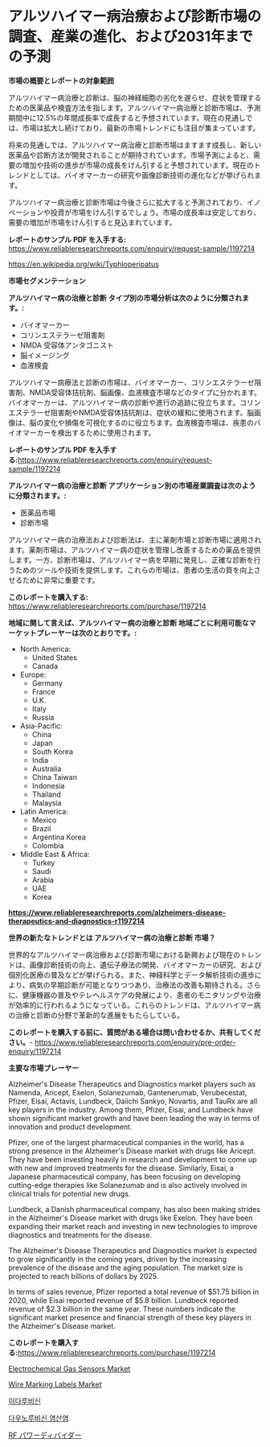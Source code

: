 <p><h1>アルツハイマー病治療および診断市場の調査、産業の進化、および2031年までの予測</h1></p><p><strong>市場の概要とレポートの対象範囲</strong></p>
<p><p>アルツハイマー病治療と診断は、脳の神経細胞の劣化を遅らせ、症状を管理するための医薬品や検査方法を指します。アルツハイマー病治療と診断市場は、予測期間中に12.5%の年間成長率で成長すると予想されています。現在の見通しでは、市場は拡大し続けており、最新の市場トレンドにも注目が集まっています。</p><p>将来の見通しでは、アルツハイマー病治療と診断市場はますます成長し、新しい医薬品や診断方法が開発されることが期待されています。市場予測によると、需要の増加や技術の進歩が市場の成長をけん引すると予想されています。現在のトレンドとしては、バイオマーカーの研究や画像診断技術の進化などが挙げられます。</p><p>アルツハイマー病治療と診断市場は今後さらに拡大すると予測されており、イノベーションや投資が市場をけん引するでしょう。市場の成長率は安定しており、需要の増加が市場をけん引すると見込まれています。</p></p>
<p><strong>レポートのサンプル PDF を入手する:</strong> <a href="https://www.reliableresearchreports.com/enquiry/request-sample/1197214">https://www.reliableresearchreports.com/enquiry/request-sample/1197214</a></p>
<p><a href="https://en.wikipedia.org/wiki/Typhloperipatus">https://en.wikipedia.org/wiki/Typhloperipatus</a></p>
<p><strong>市場セグメンテーション</strong></p>
<p><strong>アルツハイマー病の治療と診断 タイプ別の市場分析は次のように分類されます。:</strong></p>
<p><ul><li>バイオマーカー</li><li>コリンエステラーゼ阻害剤</li><li>NMDA 受容体アンタゴニスト</li><li>脳イメージング</li><li>血液検査</li></ul></p>
<p><p>アルツハイマー病療法と診断の市場は、バイオマーカー、コリンエステラーゼ阻害剤、NMDA受容体拮抗剤、脳画像、血液検査市場などのタイプに分かれます。バイオマーカーは、アルツハイマー病の診断や進行の追跡に役立ちます。コリンエステラーゼ阻害剤やNMDA受容体拮抗剤は、症状の緩和に使用されます。脳画像は、脳の変化や損傷を可視化するのに役立ちます。血液検査市場は、疾患のバイオマーカーを検出するために使用されます。</p></p>
<p><strong>レポートのサンプル PDF を入手する:</strong><a href="https://www.reliableresearchreports.com/enquiry/request-sample/1197214">https://www.reliableresearchreports.com/enquiry/request-sample/1197214</a></p>
<p><strong> アルツハイマー病の治療と診断 アプリケーション別の市場産業調査は次のように分類されます。:</strong></p>
<p><ul><li>医薬品市場</li><li>診断市場</li></ul></p>
<p><p>アルツハイマー病の治療法および診断法は、主に薬剤市場と診断市場に適用されます。薬剤市場は、アルツハイマー病の症状を管理し改善するための薬品を提供します。一方、診断市場は、アルツハイマー病を早期に発見し、正確な診断を行うためのツールや技術を提供します。これらの市場は、患者の生活の質を向上させるために非常に重要です。</p></p>
<p><strong>このレポートを購入する:</strong> <a href="https://www.reliableresearchreports.com/purchase/1197214">https://www.reliableresearchreports.com/purchase/1197214</a></p>
<p><strong>地域に関して言えば、アルツハイマー病の治療と診断 地域ごとに利用可能なマーケットプレーヤーは次のとおりです。:</strong></p>
<p><ul>
    <li>
        North America:
        <ul>
            <li>United States</li>
            <li>Canada</li>
        </ul>
    </li>
    <li>
        Europe:
        <ul>
            <li>Germany</li>
            <li>France</li>
            <li>U.K.</li>
            <li>Italy</li>
            <li>Russia</li>
        </ul>
    </li>
    <li>
        Asia-Pacific:
        <ul>
            <li>China</li>
            <li>Japan</li>
            <li>South Korea</li>
            <li>India</li>
            <li>Australia</li>
            <li>China Taiwan</li>
            <li>Indonesia</li>
            <li>Thailand</li>
            <li>Malaysia</li>
        </ul>
    </li>
    <li>
        Latin America:
        <ul>
            <li>Mexico</li>
            <li>Brazil</li>
            <li>Argentina Korea</li>
            <li>Colombia</li>
        </ul>
    </li>
    <li>
        Middle East & Africa:
        <ul>
            <li>Turkey</li>
            <li>Saudi</li>
            <li>Arabia</li>
            <li>UAE</li>
            <li>Korea</li>
        </ul>
    </li>
    </ul></p>
<p><strong><a href="https://www.reliableresearchreports.com/alzheimers-disease-therapeutics-and-diagnostics-r1197214">https://www.reliableresearchreports.com/alzheimers-disease-therapeutics-and-diagnostics-r1197214</a></strong></p>
<p><strong>世界の新たなトレンドとは アルツハイマー病の治療と診断 市場？</strong></p>
<p><p>世界的なアルツハイマー病治療および診断市場における新興および現在のトレンドは、画像診断技術の向上、遺伝子療法の開発、バイオマーカーの研究、および個別化医療の普及などが挙げられる。また、神経科学とデータ解析技術の進歩により、病気の早期診断が可能となりつつあり、治療法の改善も期待される。さらに、健康機器の普及やテレヘルスケアの発展により、患者のモニタリングや治療が効率的に行われるようになっている。これらのトレンドは、アルツハイマー病の治療と診断の分野で革新的な進展をもたらしている。</p></p>
<p><strong>このレポートを購入する前に、質問がある場合は問い合わせるか、共有してください。</strong>- <a href="https://www.reliableresearchreports.com/enquiry/pre-order-enquiry/1197214">https://www.reliableresearchreports.com/enquiry/pre-order-enquiry/1197214</a></p>
<p><strong>主要な市場プレーヤー</strong></p>
<p><p>Alzheimer's Disease Therapeutics and Diagnostics market players such as Namenda, Aricept, Exelon, Solanezumab, Gantenerumab, Verubecestat, Pfizer, Eisai, Actavis, Lundbeck, Daiichi Sankyo, Novartis, and TauRx are all key players in the industry. Among them, Pfizer, Eisai, and Lundbeck have shown significant market growth and have been leading the way in terms of innovation and product development.</p><p>Pfizer, one of the largest pharmaceutical companies in the world, has a strong presence in the Alzheimer's Disease market with drugs like Aricept. They have been investing heavily in research and development to come up with new and improved treatments for the disease. Similarly, Eisai, a Japanese pharmaceutical company, has been focusing on developing cutting-edge therapies like Solanezumab and is also actively involved in clinical trials for potential new drugs.</p><p>Lundbeck, a Danish pharmaceutical company, has also been making strides in the Alzheimer's Disease market with drugs like Exelon. They have been expanding their market reach and investing in new technologies to improve diagnostics and treatments for the disease.</p><p>The Alzheimer's Disease Therapeutics and Diagnostics market is expected to grow significantly in the coming years, driven by the increasing prevalence of the disease and the aging population. The market size is projected to reach billions of dollars by 2025.</p><p>In terms of sales revenue, Pfizer reported a total revenue of $51.75 billion in 2020, while Eisai reported revenue of $5.8 billion. Lundbeck reported revenue of $2.3 billion in the same year. These numbers indicate the significant market presence and financial strength of these key players in the Alzheimer's Disease market.</p></p>
<p><strong>このレポートを購入する:</strong><a href="https://www.reliableresearchreports.com/purchase/1197214">https://www.reliableresearchreports.com/purchase/1197214</a></p>
<p><p><a href="https://github.com/amapolalg/Market-Research-Report-List-1/blob/main/electrochemical-gas-sensors-market.md">Electrochemical Gas Sensors Market</a></p><p><a href="https://github.com/nathandecarvalho/Market-Research-Report-List-4/blob/main/wire-marking-labels-market.md">Wire Marking Labels Market</a></p><p><a href="https://github.com/shampaakter36/Market-Research-Report-List-2/blob/main/503461044767.md">이다루비신</a></p><p><a href="https://github.com/LuckeyCorbin/Market-Research-Report-List-2/blob/main/328310244768.md">다우노루비신 염산염</a></p><p><a href="https://github.com/TerrellConn/Market-Research-Report-List-2/blob/main/102163534609.md">RF パワーディバイダー</a></p></p>